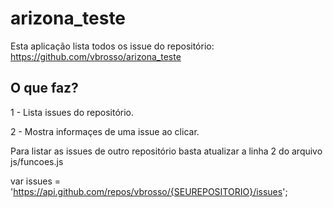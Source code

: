 # arizona_teste

Esta aplicação lista todos os issue do repositório: https://github.com/vbrosso/arizona_teste


## O que faz?
1 - Lista issues do repositório.

2 - Mostra informaçes de uma issue ao clicar.




Para listar as issues de outro repositório basta atualizar a linha 2 do arquivo js/funcoes.js

var issues = 'https://api.github.com/repos/vbrosso/{SEUREPOSITORIO}/issues';